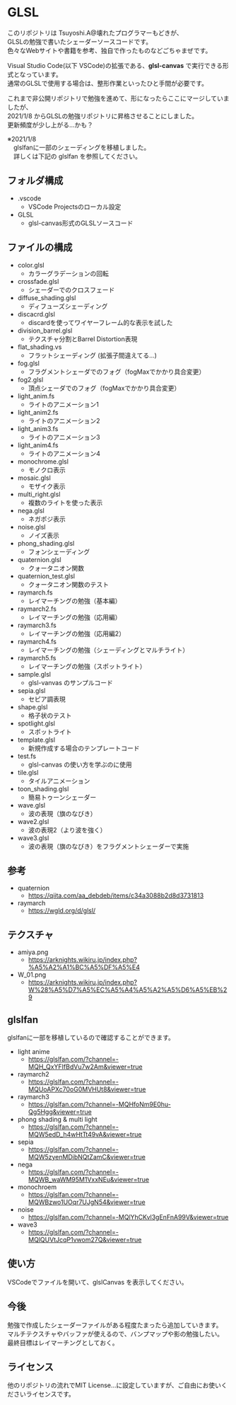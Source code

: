 # GLSL

このリポジトリは Tsuyoshi.A@壊れたプログラマーもどきが、  
GLSLの勉強で書いたシェーダーソースコードです。  
色々なWebサイトや書籍を参考、独自で作ったものなどごちゃまぜです。

Visual Studio Code(以下 VSCode)の拡張である、**glsl-canvas** で実行できる形式となっています。  
通常のGLSLで使用する場合は、整形作業といったひと手間が必要です。

これまで非公開リポジトリで勉強を進めて、形になったらここにマージしていましたが、  
2021/1/8 からGLSLの勉強リポジトリに昇格させることにしました。  
更新頻度が少し上がる…かも？

※2021/1/8  
　glslfanに一部のシェーディングを移植しました。  
　詳しくは下記の glslfan を参照してください。

## フォルダ構成
- .vscode
  - VSCode Projectsのローカル設定
- GLSL
  - glsl-canvas形式のGLSLソースコード

## ファイルの構成
- color.glsl
  - カラーグラデーションの回転
- crossfade.glsl
  - シェーダーでのクロスフェード
- diffuse_shading.glsl
  - ディフューズシェーディング
- discacrd.glsl
  - discardを使ってワイヤーフレーム的な表示を試した
- division_barrel.glsl
  - テクスチャ分割とBarrel Distortion表現
- flat_shading.vs
  - フラットシェーディング (拡張子間違えてる…)
- fog.glsl
  - フラグメントシェーダでのフォグ（fogMaxでかかり具合変更）
- fog2.glsl
  - 頂点シェーダでのフォグ（fogMaxでかかり具合変更）
- light_anim.fs
  - ライトのアニメーション1
- light_anim2.fs
  - ライトのアニメーション2
- light_anim3.fs
  - ライトのアニメーション3
- light_anim4.fs
  - ライトのアニメーション4
- monochrome.glsl
  - モノクロ表示
- mosaic.glsl
  - モザイク表示
- multi_right.glsl
  - 複数のライトを使った表示
- nega.glsl
  - ネガポジ表示
- noise.glsl
  - ノイズ表示
- phong_shading.glsl
  - フォンシェーディング
- quaternion.glsl
  - クォータニオン関数
- quaternion_test.glsl
  - クォータニオン関数のテスト
- raymarch.fs
  - レイマーチングの勉強（基本編）
- raymarch2.fs
  - レイマーチングの勉強（応用編）
- raymarch3.fs
  - レイマーチングの勉強（応用編2）
- raymarch4.fs
  - レイマーチングの勉強（シェーディングとマルチライト）
- raymarch5.fs
  - レイマーチングの勉強（スポットライト）
- sample.glsl
  - glsl-vanvas のサンプルコード
- sepia.glsl
  - セピア調表現
- shape.glsl
  - 格子状のテスト
- spotlight.glsl
  - スポットライト
- template.glsl
  - 新規作成する場合のテンプレートコード
- test.fs
  - glsl-canvas の使い方を学ぶのに使用
- tile.glsl
  - タイルアニメーション
- toon_shading.glsl
  - 簡易トゥーンシェーダー
- wave.glsl
  - 波の表現（旗のなびき）
- wave2.glsl
  - 波の表現2（より波を強く）
- wave3.glsl
  - 波の表現（旗のなびき）をフラグメントシェーダーで実施

## 参考
- quaternion
  - https://qiita.com/aa_debdeb/items/c34a3088b2d8d3731813
- raymarch
  - https://wgld.org/d/glsl/

## テクスチャ
- amiya.png
  - https://arknights.wikiru.jp/index.php?%A5%A2%A1%BC%A5%DF%A5%E4
- W_01.png
  - https://arknights.wikiru.jp/index.php?W%28%A5%D7%A5%EC%A5%A4%A5%A2%A5%D6%A5%EB%29

## glslfan
glslfanに一部を移植しているので確認することができます。

- light anime
  - https://glslfan.com/?channel=-MQH_QxYFIfBdVu7w2Am&viewer=true
- raymarch2
  - https://glslfan.com/?channel=-MQUoAPXc70oG0MVHUt8&viewer=true
- raymarch3
  - https://glslfan.com/?channel=-MQHfoNm9E0hu-Qg5Hgg&viewer=true
- phong shading & multi light
  - https://glslfan.com/?channel=-MQW5edD_h4wHtTt49vA&viewer=true
- sepia
  - https://glslfan.com/?channel=-MQW5zyenMDibNQtZamC&viewer=true
- nega
  - https://glslfan.com/?channel=-MQWB_waWM95M1VxxNEu&viewer=true
- monochroem
  - https://glslfan.com/?channel=-MQWBzwo1UOqr7UJgN54&viewer=true
- noise
  - https://glslfan.com/?channel=-MQlYhCKvl3gEnFnA99V&viewer=true
- wave3
  - https://glslfan.com/?channel=-MQlQUVtJcqP1vwom27Q&viewer=true

## 使い方
VSCodeでファイルを開いて、glslCanvas を表示してください。

## 今後
勉強で作成したシェーダーファイルがある程度たまったら追加していきます。  
マルチテクスチャやバッファが使えるので、バンプマップや影の勉強したい。  
最終目標はレイマーチングとしておく。

## ライセンス
他のリポジトリの流れでMIT License…に設定していますが、ご自由にお使いくださいライセンスです。
